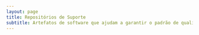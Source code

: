 ```yaml
---
layout: page
title: Repositórios de Suporte
subtitle: Artefatos de software que ajudam a garantir o padrão de qualidade do ativo
---
```

